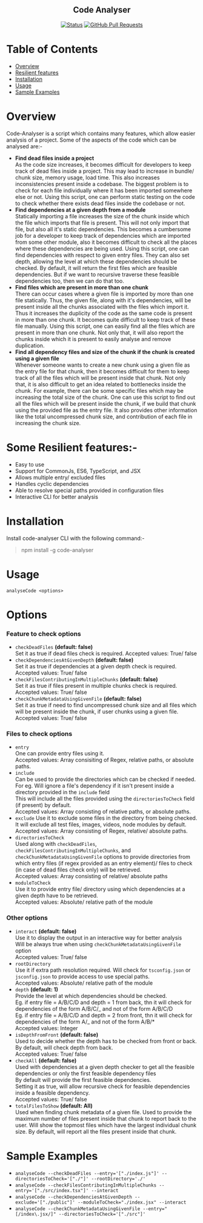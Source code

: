<h2 align="center">Code Analyser</h2>
<div align="center">

[![Status](https://img.shields.io/badge/status-active-success.svg)]()
[![GitHub Pull Requests](https://img.shields.io/github/issues-pr/kylelobo/The-Documentation-Compendium.svg)](https://github.com/Daksh2104/code-analyser/pulls)

  </div>

# Table of Contents

- [Overview](#overview)
- [Resilient features](#some-resilient-features)
- [Installation](#installation)
- [Usage](#usage)
- [Sample Examples](#sample-examples)

# Overview

Code-Analyser is a script which contains many features, which allow easier analysis of a project. Some of the aspects of the code which can be analysed are:-

- **Find dead files inside a project**\
  As the code size increases, it becomes difficult for developers to keep track of dead files inside a project. This may lead to increase in bundle/ chunk size, memory usage, load time. This also increases inconsistencies present inside a codebase. The biggest problem is to check for each file individually where it has been imported somewhere else or not. Using this script, one can perform static testing on the code to check whether there exists dead files inside the codebase or not.
- **Find dependencies at a given depth from a module**\
  Statically importing a file increases the size of the chunk inside which the file which imports that file is present. This will not only import that file, but also all it's static dependencies. This becomes a cumbersome job for a developer to keep track of dependencies which are imported from some other module, also it becomes difficult to check all the places where these dependencies are being used. Using this script, one can find dependencies with respect to given entry files. They can also set depth, allowing the level at which these dependencies should be checked. By default, it will return the first files which are feasible dependencies. But if we want to recursive traverse these feasible dependencies too, then we can do that too.
- **Find files which are present in more than one chunk**\
  There can occur cases where a given file is imported by more than one file statically. Thus, the given file, along with it's dependencies, will be present inside all the chunks associated with the files which import it. Thus it increases the duplicity of the code as the same code is present in more than one chunk. It becomes quite difficult to keep track of these file manually. Using this script, one can easily find all the files which are present in more than one chunk. Not only that, it will also report the chunks inside which it is present to easily analyse and remove duplication.
- **Find all dependency files and size of the chunk if the chunk is created using a given file**\
   Whenever someone wants to create a new chunk using a given file as the entry file for that chunk, then it becomes difficult for them to keep track of all the files which will be present inside that chunk. Not only that, it is also difficult to get an idea related to bottlenecks inside the chunk. For example, there can be some specific files which may be increasing the total size of the chunk. One can use this script to find out all the files which will be present inside the chunk, if we build that chunk using the provided file as the entry file. It also provides other information like the total uncompressed chunk size, and contribution of each file in increasing the chunk size.
  <br>

# Some Resilient features:-

- Easy to use
- Support for CommonJs, ES6, TypeScript, and JSX
- Allows multiple entry/ excluded files
- Handles cyclic dependencies
- Able to resolve special paths provided in configuration files
- Interactive CLI for better analysis

# Installation

Install code-analyser CLI with the following command:-

> npm install -g code-analyser
> <br>

# Usage

`analyseCode <options>`

# Options

### Feature to check options

- `checkDeadFiles` **(default: false)** \
   Set it as true if dead files check is required.
  Accepted values: True/ false
  <br>
- `checkDependenciesAtGivenDepth` **(default: false)** \
   Set it as true if dependencies at a given depth check is required. \
   Accepted values: True/ false
  <br>
- `checkFilesContributingInMultipleChunks` **(default: false)** \
   Set it as true if files present in multiple chunks check is required.\
   Accepted values: True/ false
  <br>
- `checkChunkMetadataUsingGivenFile` **(default: false)**\
   Set it as true if need to find uncompressed chunk size and all files which will be present inside the chunk, if user chunks using a given file. \
   Accepted values: True/ false

### Files to check options

- `entry` \
   One can provide entry files using it. \
   Accepted values: Array consisiting of Regex, relative paths, or absolute paths.
  <br>
- `include` \
   Can be used to provide the directories which can be checked if needed. \
   For eg. Will ignore a file's dependency if it isn't present inside a directory provided in the `include` field \
  This will include all the files provided using the `directoriesToCheck` field (if present) by default. \
  Accepted values: Array consisting of relative paths, or absolute paths.
  <br>
- `exclude`
  Use it to exclude some files in the directory from being checked. \
   It will exclude all test files, images, videos, node modules by default. \
   Accepted values: Array consisting of Regex, relative/ absolute paths.
  <br>
- `directoriesToCheck` \
   Used along with `checkDeadFiles`, `checkFilesContributingInMultipleChunks`, and `checkChunkMetadataUsingGivenFile` options to provide directories from which entry files (if regex provided as an entry element)/ files to check (in case of dead files check only) will be retrieved. \
   Accepted values: Array consisting of relative/ absolute paths
  <br>
- `moduleToCheck` \
   Use it to provide entry file/ directory using which dependencies at a given depth have to be retrieved. \
   Accepted values: Absolute/ relative path of the module

### Other options

- `interact` **(default: false)** \
   Use it to display the output in an interactive way for better analysis \
   Will be always true when using `checkChunkMetadataUsingGivenFile` option \
   Accepted values: True/ false
  <br>
- `rootDirectory` \
   Use it if extra path resolution required. Will check for `tsconfig.json` or `jsconfig.json` to provide access to use special paths. \
   Accepted values: Absolute/ relative path of the module
  <br>
- `depth` **(default: 1)** \
   Provide the level at which dependencies should be checked. \
   Eg. if entry file = A/B/C/D and depth = 1 from back, thn it will check for dependencies of the form A/B/C/_ and not of the form A/B/C/D \
   Eg. if entry file = A/B/C/D and depth = 2 from front, thn it will check for dependencies of the form A/_ and not of the form A/B/\* \
   Accepted values: Integer
  <br>
- `isDepthFromFront` **(default: false)** \
   Used to decide whether the depth has to be checked from front or back. \
   By default, will check depth from back. \
   Accepted values: True/ false
  <br>
- `checkAll` **(default: false)** \
   Used with dependencies at a given depth checker to get all the feasible dependencies or only the first feasible dependency files \
   By default will provide the first feasible dependencies. \
   Setting it as true, will allow recursive check for feasible dependencies inside a feasible dependency. \
  Accepted values: True/ false
- `totalFilesToShow` **(default: All)** \
  Used when finding chunk metadata of a given file. Used to provide the maximum number of files present inside that chunk to report back to the user. Will show the topmost files which have the largest individual chunk size. By default, will report all the files present inside that chunk.

# Sample Examples

- `analyseCode --checkDeadFiles --entry='["./index.js"]' --directoriesToCheck='["./"]' --rootDirectory='./'`
- `analyseCode --checkFilesContributingInMultipleChunks --entry='["./src/index.tsx"]' --interact`
- `analyseCode --checkDependenciesAtGivenDepth --exclude='["./public"]' --moduleToCheck="./index.jsx" --interact`
- `analyseCode --checkChunkMetadataUsingGivenFile --entry="[/index\.jsx/]" --directoriesToCheck='["./src"]'`
